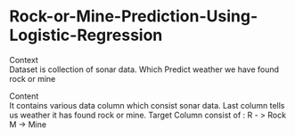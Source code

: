 # Rock-or-Mine-Prediction-Using-Logistic-Regression

Context  
Dataset is collection of sonar data. Which Predict weather we have found rock or mine

Content  
It contains various data column which consist sonar data. Last column tells us weather it has found rock or mine.
Target Column consist of :
R - > Rock
M -> Mine
